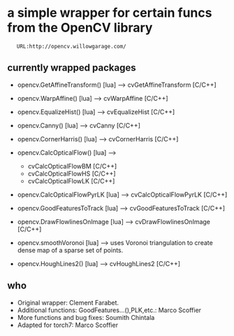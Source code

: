 # a simple wrapper for certain funcs from the OpenCV library

       URL:http://opencv.willowgarage.com/

## currently wrapped packages

 + opencv.GetAffineTransform() [lua]    --> cvGetAffineTransform [C/C++]
 + opencv.WarpAffine() [lua]            --> cvWarpAffine [C/C++]
 + opencv.EqualizeHist() [lua]          --> cvEqualizeHist [C/C++]
 + opencv.Canny() [lua]                 --> cvCanny [C/C++]
 + opencv.CornerHarris() [lua]          --> cvCornerHarris [C/C++]

 + opencv.CalcOpticalFlow() [lua]       -->
   - cvCalcOpticalFlowBM [C/C++]
   - cvCalcOpticalFlowHS [C/C++]
   - cvCalcOpticalFlowLK [C/C++]

 + opencv.CalcOpticalFlowPyrLK [lua]    --> cvCalcOpticalFlowPyrLK [C/C++]
 + opencv.GoodFeaturesToTrack [lua]   --> cvGoodFeaturesToTrack [C/C++]
 + opencv.DrawFlowlinesOnImage [lua]  --> cvDrawFlowlinesOnImage [C/C++]
 + opencv.smoothVoronoi [lua] --> uses Voronoi triangulation to create dense map of a sparse set of points.
 + opencv.HoughLines2() [lua] --> cvHoughLines2 [C/C++]

## who

 + Original wrapper: Clement Farabet.
 + Additional functions: GoodFeatures...(),PLK,etc.: Marco Scoffier
 + More functions and bug fixes: Soumith Chintala
 + Adapted for torch7: Marco Scoffier
